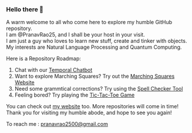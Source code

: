 ### Hello there 👋

<!--
**PranavRao25/PranavRao25** is a ✨ _special_ ✨ repository because its `README.md` (this file) appears on your GitHub profile.

Here are some ideas to get you started:

- 🔭 I’m currently working on ...
- 🌱 I’m currently learning ...
- 👯 I’m looking to collaborate on ...
- 🤔 I’m looking for help with ...
- 💬 Ask me about ...
- 📫 How to reach me: ...
- 😄 Pronouns: ...
- ⚡ Fun fact: ...
-->

A warm welcome to all who come here to explore my humble GitHub repository.<br>
I am @PranavRao25, and I shall be your host in your visit.<br>
I am just a guy who loves to learn new stuff, create and tinker with objects.<br>
My interests are Natural Language Processing and Quantum Computing.<br>

Here is a Repository Roadmap:
<ol>
  <li>Chat with our <a href="https://temporal-chatbot.streamlit.app/">Temporal Chatbot</a></li>
  <li>Want to explore Marching Squares? Try out the <a href="https://pranavrao25.github.io/Marching-Cubes/">Marching Squares Website</a></li>
  <li>Need some grammtical corrections? Try using the <a href="https://spell-checker.streamlit.app/">Spell Checker Tool</a></li>
  <li>Feeling bored? Try playing the <a href="https://github.com/PranavRao25/Tic-Tac-Toe">Tic-Tac-Toe Game</a></li>
</ol>

You can check out <a href="https://pranavrao25.github.io/">my website</a> too.
More repositories will come in time!<br>
Thank you for visiting my humble abode, and hope to see you again!

To reach me : pranavrao2500@gmail.com
